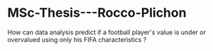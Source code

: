 # MSc-Thesis---Rocco-Plichon
How can data analysis predict if a football player's value is under or overvalued using only his FIFA characteristics ?
